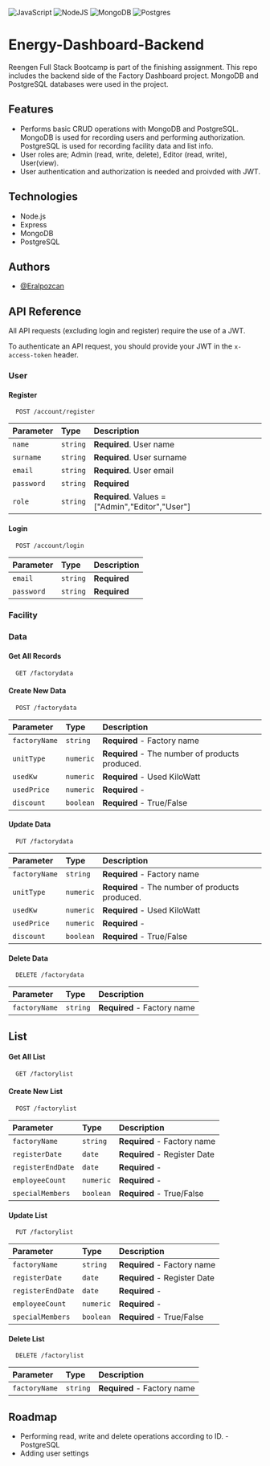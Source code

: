 
![JavaScript](httpss://img.shields.io/badge/javascript-%23323330.svg?style=for-the-badge&logo=javascript&logoColor=%23F7DF1E) ![NodeJS](httpss://img.shields.io/badge/node.js-6DA55F?style=for-the-badge&logo=node.js&logoColor=white) ![MongoDB](httpss://img.shields.io/badge/MongoDB-%234ea94b.svg?style=for-the-badge&logo=mongodb&logoColor=white) ![Postgres](httpss://img.shields.io/badge/postgres-%23316192.svg?style=for-the-badge&logo=postgresql&logoColor=white)

# Energy-Dashboard-Backend

Reengen Full Stack Bootcamp is part of the finishing assignment.
This repo includes the backend side of the Factory Dashboard project. MongoDB and PostgreSQL databases were used in the project.





## Features

- Performs basic CRUD operations with MongoDB and PostgreSQL. MongoDB is used for recording users and performing authorization. PostgreSQL is used for recording facility data and list info.
- User roles are; Admin (read, write, delete), Editor (read, write), User(view).
- User authentication and authorization is needed and proivded with JWT.



## Technologies
- Node.js
- Express
- MongoDB
- PostgreSQL


## Authors

- [@Eralpozcan](httpss://www.github.com/Eralpozcan)




## API Reference
All API requests (excluding login and register) require the use of a JWT.

To authenticate an API request, you should provide your JWT in the `x-access-token` header.


### User
#### Register
```https
  POST /account/register
```

| Parameter | Type     | Description                |
| :-------- | :------- | :------------------------- |
| `name` | `string` | **Required**. User name|
| `surname` | `string` | **Required**. User surname|
| `email` | `string` | **Required**. User email |
| `password` | `string` | **Required** |
| `role` | `string` | **Required**. Values =["Admin","Editor","User"]|

#### Login
```httpss
  POST /account/login
```

| Parameter | Type     | Description                |
| :-------- | :------- | :------------------------- |
| `email` | `string` | **Required** |
| `password` | `string` | **Required** |


### Facility
### Data
#### Get All Records 

```httpss
  GET /factorydata
```

#### Create New Data

```httpss
  POST /factorydata
```
| Parameter | Type     | Description                |
| :-------- | :------- | :------------------------- |
| `factoryName` | `string` | **Required** - Factory name |
| `unitType` | `numeric` | **Required** - The number of products produced. |
| `usedKw` | `numeric` | **Required** - Used KiloWatt|
| `usedPrice` | `numeric` | **Required** - |
| `discount` | `boolean` | **Required** - True/False |


#### Update Data

```httpss
  PUT /factorydata
```
| Parameter | Type     | Description                |
| :-------- | :------- | :------------------------- |
| `factoryName` | `string` | **Required** - Factory name |
| `unitType` | `numeric` | **Required** - The number of products produced. |
| `usedKw` | `numeric` | **Required** - Used KiloWatt|
| `usedPrice` | `numeric` | **Required** - |
| `discount` | `boolean` | **Required** - True/False |


#### Delete Data

```https
  DELETE /factorydata
```
| Parameter | Type     | Description                |
| :-------- | :------- | :------------------------- |
| `factoryName` | `string` | **Required** - Factory name |


## List
#### Get All List

```https
  GET /factorylist
```

#### Create New List

```https
  POST /factorylist
```
| Parameter | Type     | Description                |
| :-------- | :------- | :------------------------- |
| `factoryName` | `string` | **Required** - Factory name |
| `registerDate` | `date` | **Required** - Register Date |
| `registerEndDate` | `date` | **Required** -|
| `employeeCount` | `numeric` | **Required** - |
| `specialMembers` | `boolean` | **Required** - True/False |


#### Update List

```https
  PUT /factorylist
```
| Parameter | Type     | Description                |
| :-------- | :------- | :------------------------- |
| `factoryName` | `string` | **Required** - Factory name |
| `registerDate` | `date` | **Required** - Register Date |
| `registerEndDate` | `date` | **Required** -|
| `employeeCount` | `numeric` | **Required** - |
| `specialMembers` | `boolean` | **Required** - True/False |


#### Delete List

```https
  DELETE /factorylist
```
| Parameter | Type     | Description                |
| :-------- | :------- | :------------------------- |
| `factoryName` | `string` | **Required** - Factory name |




## Roadmap

- Performing read, write and delete operations according to ID. - PostgreSQL
- Adding user settings


